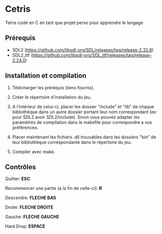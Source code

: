 # Cetris

Tetris codé en C en tant que projet perso pour apprendre le langage

## Prérequis
- SDL2 (https://github.com/libsdl-org/SDL/releases/tag/release-2.32.8)
- SDL2_ttf (https://github.com/libsdl-org/SDL_ttf/releases/tag/release-2.24.0)

## Installation et compilation
1. Télécharger les préréquis (liens fournis).

2. Créer le répertoire d'installation du jeu.
  
3. A l'intérieur de celui-ci, placer les dossier "include" et "lib" de chaque bibliothèque dans un autre dossier portant leur nom correspondant (ex: pour SDL2 avoir SDL2/include). Sinon vous pouvez adapter les paramètres de compilation dans le makefile pour correspondre a vos préférences.

4. Placer maintenant les fichiers .dll trouvables dans les dossiers "bin" de leur bibliothèque correspondante dans le répertoire du jeu.

5. Compiler avec make.

## Contrôles
Quitter: **ESC**

Recommencer une partie (a la fin de celle-ci): **R**

Descendre: **FLECHE BAS**

Droite: **FLECHE DROITE**

Gauche: **FLECHE GAUCHE**

Hard Drop: **ESPACE**

